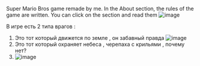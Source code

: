 Super Mario Bros game remade by me. In the About section, the rules of the game are written. You can click on the section and read them
![image](https://user-images.githubusercontent.com/66825034/163408505-f4ffe71b-0c71-4123-9437-de7975a4ff7e.png)

В игре есть 2 типа врагов : 
1. Это тот который движется по земле , он забавный правда 
![image](https://user-images.githubusercontent.com/66825034/163408896-427d2976-fb29-48c4-9586-a63aae4edd62.png)
2. Это тот который охраняет небеса , черепаха с крильями , почему нет? 
3. ![image](https://user-images.githubusercontent.com/66825034/163409476-b185e2c6-a726-4f9a-89fc-2d553de0b08b.png)
